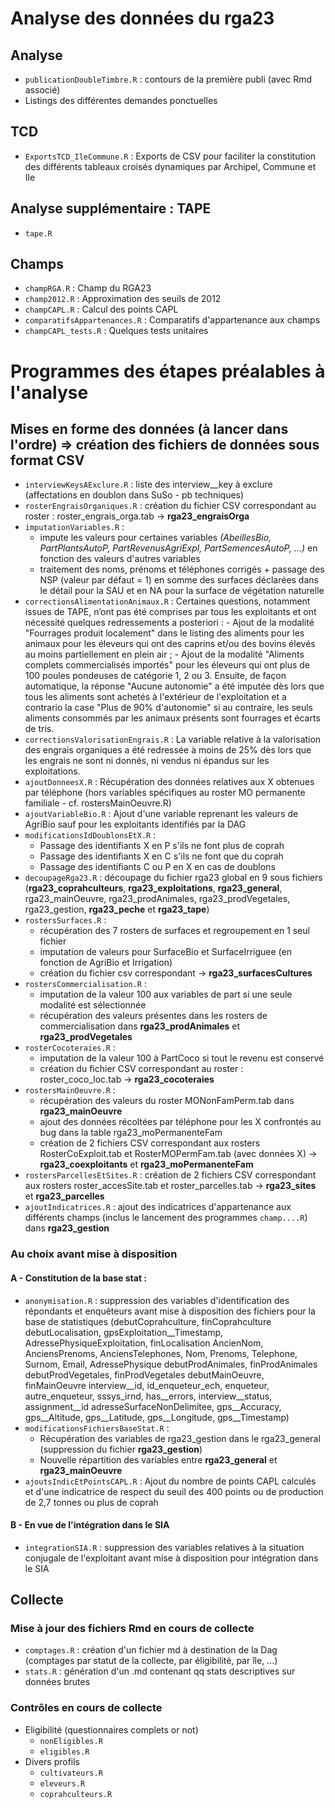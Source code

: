 # Analyse des données du rga23

## Analyse
- `publicationDoubleTimbre.R` : contours de la première publi (avec Rmd associé)
- Listings des différentes demandes ponctuelles

## TCD
- `ExportsTCD_IleCommune.R` : Exports de CSV pour faciliter la constitution des différents tableaux croisés dynamiques par Archipel, Commune et Ile

## Analyse supplémentaire : TAPE
- `tape.R`

## Champs
- `champRGA.R` : Champ du RGA23
- `champ2012.R` : Approximation des seuils de 2012
- `champCAPL.R` : Calcul des points CAPL
- `comparatifsAppartenances.R` : Comparatifs d'appartenance aux champs
- `champCAPL_tests.R` : Quelques tests unitaires

# Programmes des étapes préalables à l'analyse

## Mises en forme des données (à lancer dans l'ordre) => création des fichiers de données sous format CSV
- `interviewKeysAExclure.R` : liste des interview__key à exclure (affectations en doublon dans SuSo - pb techniques)
- `rosterEngraisOrganiques.R` : création du fichier CSV correspondant au roster : roster_engrais_orga.tab -> **rga23_engraisOrga**
- `imputationVariables.R` :
    - impute les valeurs pour certaines variables *(AbeillesBio, PartPlantsAutoP, PartRevenusAgriExpl, PartSemencesAutoP, ...)* en fonction des valeurs d'autres variables
    - traitement des noms, prénoms et téléphones corrigés + passage des NSP (valeur par défaut = 1) en somme des surfaces déclarées dans le détail pour la SAU et en NA pour la surface de végétation naturelle
- `correctionsAlimentationAnimaux.R` : Certaines questions, notamment issues de TAPE, n’ont pas été comprises par tous les exploitants et ont nécessité quelques redressements a posteriori : 
        - Ajout de la modalité "Fourrages produit localement" dans le listing des aliments pour les animaux pour les éleveurs qui ont des caprins et/ou des bovins élevés au moins partiellement en plein air ;
        - Ajout de la modalité "Aliments complets commercialisés importés" pour les éleveurs qui ont plus de 100 poules pondeuses de catégorie 1, 2 ou 3.
Ensuite, de façon automatique, la réponse "Aucune autonomie" a été imputée dès lors que tous les aliments sont achetés à l'extérieur de l'exploitation et a contrario la case "Plus de 90% d'autonomie" si au contraire, les seuls aliments consommés par les animaux présents sont fourrages et écarts de tris.
- `correctionsValorisationEngrais.R` : La variable relative à la valorisation des engrais organiques  a été redressée à moins de 25% dès lors que les engrais ne sont ni donnés, ni vendus ni épandus sur les exploitations.
- `ajoutDonneesX.R` : Récupération des données relatives aux X obtenues par téléphone (hors variables spécifiques au roster MO permanente familiale - cf. rostersMainOeuvre.R)
- `ajoutVariableBio.R` : Ajout d'une variable reprenant les valeurs de AgriBio sauf pour les exploitants identifiés par la DAG
- `modificationsIdDoublonsEtX.R` :
    - Passage des identifiants X en P s'ils ne font plus de coprah
    - Passage des identifiants X en C s'ils ne font que du coprah
    - Passage des identifiants C ou P en X en cas de doublons
- `decoupageRga23.R` : découpage du fichier rga23 global en 9 sous fichiers (**rga23_coprahculteurs**, **rga23_exploitations**, **rga23_general**, rga23_mainOeuvre, rga23_prodAnimales, rga23_prodVegetales, rga23_gestion, **rga23_peche** et **rga23_tape**)
- `rostersSurfaces.R` : 
    - récupération des 7 rosters de surfaces et regroupement en 1 seul fichier
    - imputation de valeurs pour SurfaceBio et SurfaceIrriguee (en fonction de AgriBio et Irrigation)
    - création du fichier csv correspondant -> **rga23_surfacesCultures**
- `rostersCommercialisation.R` :
    - imputation de la valeur 100 aux variables de part si une seule modalité est sélectionnée
    - récupération des valeurs présentes dans les rosters de commercialisation dans **rga23_prodAnimales** et **rga23_prodVegetales**
- `rosterCocoteraies.R` :
    - imputation de la valeur 100 à PartCoco si tout le revenu est conservé
    - création du fichier CSV correspondant au roster : roster_coco_loc.tab -> **rga23_cocoteraies**
- `rostersMainOeuvre.R` :
    - récupération des valeurs du roster MONonFamPerm.tab dans **rga23_mainOeuvre**
    - ajout des données récoltées par téléphone pour les X confrontés au bug dans la table rga23_moPermanenteFam
    - création de 2 fichiers CSV correspondant aux rosters RosterCoExploit.tab et RosterMOPermFam.tab (avec données X) -> **rga23_coexploitants** et **rga23_moPermanenteFam**
- `rostersParcellesEtSites.R` : création de 2 fichiers CSV correspondant aux rosters roster_accesSite.tab et roster_parcelles.tab -> **rga23_sites** et **rga23_parcelles**
- `ajoutIndicatrices.R` : ajout des indicatrices d'appartenance aux différents champs (inclus le lancement des programmes `champ....R`) dans **rga23_gestion**
### Au choix avant mise à disposition
#### A - Constitution de la base stat :
- `anonymisation.R` : suppression des variables d'identification des répondants et enquêteurs avant mise à disposition des fichiers pour la base de statistiques (debutCoprahculture, finCoprahculture debutLocalisation, gpsExploitation__Timestamp, AdressePhysiqueExploitation, finLocalisation AncienNom, AnciensPrenoms, AnciensTelephones, Nom, Prenoms, Telephone, Surnom, Email, AdressePhysique debutProdAnimales, finProdAnimales debutProdVegetales, finProdVegetales debutMainOeuvre, finMainOeuvre interview__id, id_enqueteur_ech, enqueteur, autre_enqueteur, sssys_irnd, has__errors, interview__status, assignment__id adresseSurfaceNonDelimitee, gps__Accuracy, gps__Altitude, gps__Latitude, gps__Longitude, gps__Timestamp)
- `modificationsFichiersBaseStat.R` : 
    - Récupération des variables de rga23_gestion dans le rga23_general (suppression du fichier **rga23_gestion**)
    - Nouvelle répartition des variables entre **rga23_general** et **rga23_mainOeuvre**
- `ajoutsIndicEtPointsCAPL.R` : Ajout du nombre de points CAPL calculés et d'une indicatrice de respect du seuil des 400 points ou de production de 2,7 tonnes ou plus de coprah
#### B - En vue de l'intégration dans le SIA
- `integrationSIA.R` : suppression des variables relatives à la situation conjugale de l'exploitant avant mise à disposition pour intégration dans le SIA

## Collecte
### Mise à jour des fichiers Rmd en cours de collecte
- `comptages.R` : création d'un fichier md à destination de la Dag (comptages par statut de la collecte, par éligibilité, par île, ...)
- `stats.R` : génération d'un .md contenant qq stats descriptives sur données brutes
### Contrôles en cours de collecte
- Eligibilité (questionnaires complets or not)
	- `nonEligibles.R`
	- `eligibles.R`
- Divers profils
	- `cultivateurs.R`
	- `eleveurs.R`
	- `coprahculteurs.R`
